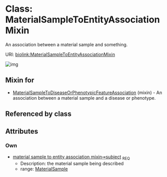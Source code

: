 
# Class: MaterialSampleToEntityAssociationMixin


An association between a material sample and something.

URI: [biolink:MaterialSampleToEntityAssociationMixin](https://w3id.org/biolink/vocab/MaterialSampleToEntityAssociationMixin)


![img](http://yuml.me/diagram/nofunky;dir:TB/class/[MaterialSample]<subject%201..1-%20[MaterialSampleToEntityAssociationMixin],[MaterialSampleToDiseaseOrPhenotypicFeatureAssociation]uses%20-.->[MaterialSampleToEntityAssociationMixin],[MaterialSampleToDiseaseOrPhenotypicFeatureAssociation],[MaterialSample])

## Mixin for

 * [MaterialSampleToDiseaseOrPhenotypicFeatureAssociation](MaterialSampleToDiseaseOrPhenotypicFeatureAssociation.md) (mixin)  - An association between a material sample and a disease or phenotype.

## Referenced by class


## Attributes


### Own

 * [material sample to entity association mixin➞subject](material_sample_to_entity_association_mixin_subject.md)  <sub>REQ</sub>
    * Description: the material sample being described
    * range: [MaterialSample](MaterialSample.md)
